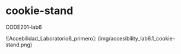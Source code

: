 # cookie-stand
CODE201-lab6  

![Accebilidad_Laboratorio6_primero]: (img/accesibility_lab6.1_cookie-stand.png)